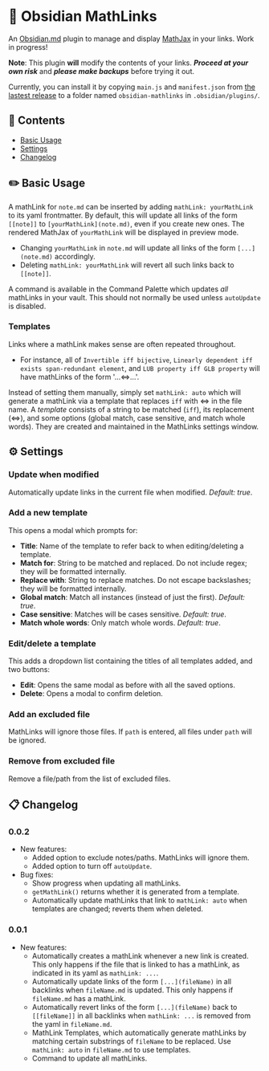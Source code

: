 # :symbols: Obsidian MathLinks

An [Obsidian.md](https://obsidian.md) plugin to manage and display [MathJax](https://www.mathjax.org/) in your links. Work in progress!

**Note**: This plugin **will** modify the contents of your links. **_Proceed at your own risk_** and **_please make backups_** before trying it out.

Currently, you can install it by copying `main.js` and `manifest.json` from [the lastest release](https://github.com/zhaoshenzhai/obsidian-mathlinks/releases/tag/0.0.2) to a folder named `obsidian-mathlinks` in `.obsidian/plugins/`.

## :bookmark_tabs: Contents
* [Basic Usage](https://github.com/zhaoshenzhai/obsidian-mathlinks#pencil2-basic-usage)
* [Settings](https://github.com/zhaoshenzhai/obsidian-mathlinks#gear-settings)
* [Changelog](https://github.com/zhaoshenzhai/obsidian-mathlinks#clipboard-changelog)

## :pencil2: Basic Usage

A mathLink for `note.md` can be inserted by adding `mathLink: yourMathLink` to its yaml frontmatter. By default, this will update all links of the form `[[note]]` to `[yourMathLink](note.md)`, even if you create new ones. The rendered MathJax of `yourMathLink` will be displayed in preview mode.
* Changing `yourMathLink` in `note.md` will update all links of the form `[...](note.md)` accordingly.
* Deleting `mathLink: yourMathLink` will revert all such links back to `[[note]]`.

A command is available in the Command Palette which updates _all_ mathLinks in your vault. This should not normally be used unless `autoUpdate` is disabled.

### Templates
Links where a mathLink makes sense are often repeated throughout.
* For instance, all of `Invertible iff bijective`, `Linearly dependent iff exists span-redundant element`, and `LUB property iff GLB property` will have mathLinks of the form '...$\Leftrightarrow$...'.

Instead of setting them manually, simply set `mathLink: auto` which will generate a mathLink via a template that replaces `iff` with $\Leftrightarrow$ in the file name. A _template_ consists of a string to be matched (`iff`), its replacement ($\Leftrightarrow$), and some options (global match, case sensitive, and match whole words). They are created and maintained in the MathLinks settings window.

## :gear: Settings
### Update when modified
Automatically update links in the current file when modified. _Default: true_.

### Add a new template
This opens a modal which prompts for:
* **Title**: Name of the template to refer back to when editing/deleting a template.
* **Match for**: String to be matched and replaced. Do not include regex; they will be formatted internally.
* **Replace with**: String to replace matches. Do not escape backslashes; they will be formatted internally.
* **Global match**: Match all instances (instead of just the first). _Default: true_.
* **Case sensitive**: Matches will be cases sensitive. _Default: true_.
* **Match whole words**: Only match whole words. _Default: true_.

### Edit/delete a template
This adds a dropdown list containing the titles of all templates added, and two buttons:
* **Edit**: Opens the same modal as before with all the saved options.
* **Delete**: Opens a modal to confirm deletion.

### Add an excluded file
MathLinks will ignore those files. If `path` is entered, all files under `path` will be ignored.

### Remove from excluded file
Remove a file/path from the list of excluded files.

## :clipboard: Changelog
### 0.0.2
* New features:
    * Added option to exclude notes/paths. MathLinks will ignore them.
    * Added option to turn off `autoUpdate`.
* Bug fixes:
    * Show progress when updating all mathLinks.
    * `getMathLink()` returns whether it is generated from a template.
    * Automatically update mathLinks that link to `mathLink: auto` when templates are changed; reverts them when deleted.

### 0.0.1
* New features:
    * Automatically creates a mathLink whenever a new link is created. This only happens if the file that is linked to has a mathLink, as indicated in its yaml as `mathLink: ...`.
    * Automatically update links of the form `[...](fileName)` in all backlinks when `fileName.md` is updated. This only happens if `fileName.md` has a mathLink.
    * Automatically revert links of the form `[...](fileName)` back to `[[fileName]]` in all backlinks when `mathLink: ...` is removed from the yaml in `fileName.md`.
    * MathLink Templates, which automatically generate mathLinks by matching certain substrings of `fileName` to be replaced. Use `mathLink: auto` in `fileName.md` to use templates.
    * Command to update all mathLinks.
